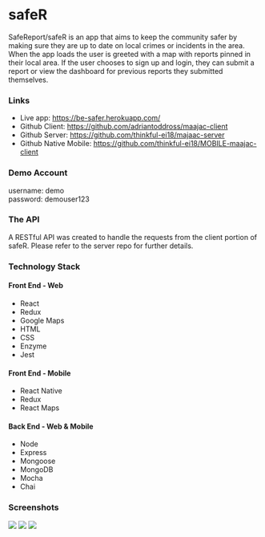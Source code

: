 # safeR
SafeReport/safeR is an app that aims to keep the community safer by making sure they are up to date on local crimes or incidents in the area. When the app loads the user is greeted with a map with reports pinned in their local area. If the user chooses to sign up and login, they can submit a report or view the dashboard for previous reports they submitted themselves.

### Links

* Live app: https://be-safer.herokuapp.com/
* Github Client: https://github.com/adriantoddross/maajac-client
* Github Server: https://github.com/thinkful-ei18/majaac-server
* Github Native Mobile: https://github.com/thinkful-ei18/MOBILE-maajac-client

### Demo Account
username: demo <br>
password: demouser123

### The API
A RESTful API was created to handle the requests from the client portion of safeR. Please refer to the server repo for further details.

### Technology Stack
#### Front End - Web
* React
* Redux
* Google Maps
* HTML
* CSS
* Enzyme
* Jest

#### Front End - Mobile
* React Native
* Redux
* React Maps

#### Back End - Web & Mobile
* Node
* Express
* Mongoose
* MongoDB
* Mocha
* Chai

### Screenshots
<img src='https://user-images.githubusercontent.com/29032869/40601116-a88142f8-6208-11e8-8657-ea435fd51f0f.png' />
<img src='https://user-images.githubusercontent.com/29032869/40601117-a8ad19dc-6208-11e8-8220-1e23bbba9c2a.png' />
<img src='https://user-images.githubusercontent.com/29032869/40601118-a8c69736-6208-11e8-9d77-4e3a3f4e3a9e.png' />
